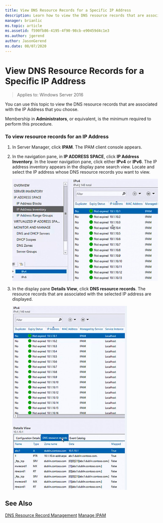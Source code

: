 ```yaml
---
title: View DNS Resource Records for a Specific IP Address
description: Learn how to view the DNS resource records that are associated with the IP Address that you choose.
manager: brianlic
ms.topic: article
ms.assetid: f590fb86-4195-4f90-98cb-e90459d4c1e3
ms.author: jgerend
author: JasonGerend
ms.date: 08/07/2020
---
```

# View DNS Resource Records for a Specific IP Address

>Applies to: Windows Server 2016

You can use this topic to view the DNS resource records that are associated with the IP Address that you choose.

Membership in **Administrators**, or equivalent, is the minimum required to perform this procedure.

### To view resource records for an IP Address

1.  In Server Manager, click  **IPAM**. The IPAM client console appears.

2.  In the navigation pane, in **IP ADDRESS SPACE**, click **IP Address Inventory**. In the lower navigation pane, click either **IPv4** or **IPv6**. The IP address inventory appears in the display pane search view. Locate and select the IP address whose DNS resource records you want to view.

    ![View IP address inventory](../../media/View-DNS-Resource-Records-for-a-Specific-IP-Address/ipam_IPInventory_01.jpg)

3.  In the display pane **Details View**, click **DNS resource records**. The resource records that are associated with the selected IP address are displayed.

    ![View DNS resource records](../../media/View-DNS-Resource-Records-for-a-Specific-IP-Address/ipam_IPInventory_02.jpg)

## See Also
[DNS Resource Record Management](DNS-Resource-Record-Management.md)
[Manage IPAM](Manage-IPAM.md)



